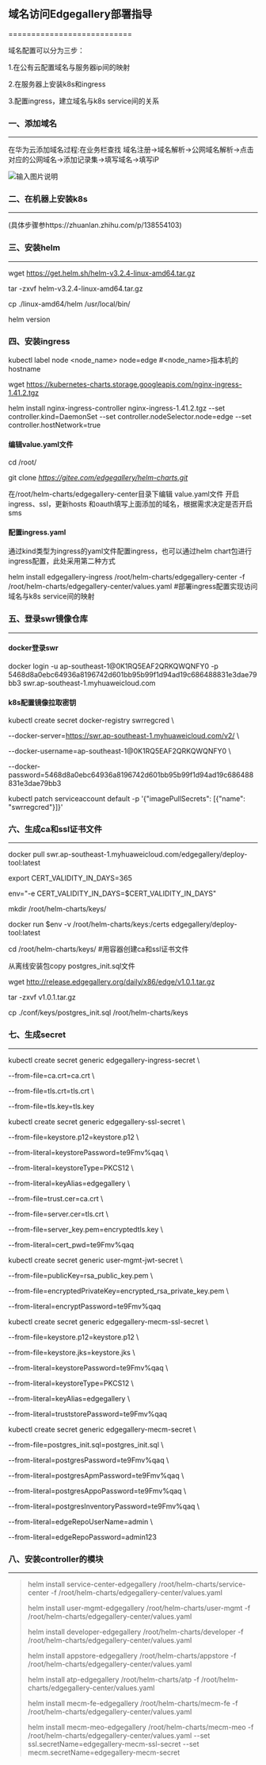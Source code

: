 ## 域名访问Edgegallery部署指导

===========================

域名配置可以分为三步：

1.在公有云配置域名与服务器ip间的映射

2.在服务器上安装k8s和ingress

3.配置ingress，建立域名与k8s service间的关系

### 一、添加域名

----------

在华为云添加域名过程:在业务栏查找
域名注册→域名解析→公网域名解析→点击对应的公网域名→添加记录集→填写域名→填写iP

![输入图片说明](https://images.gitee.com/uploads/images/2021/0207/170612_448060b8_7624663.png "屏幕截图.png")
### 二、在机器上安装k8s

-----------------

(具体步骤参https://zhuanlan.zhihu.com/p/138554103)

### 三、安装helm

--------

wget https://get.helm.sh/helm-v3.2.4-linux-amd64.tar.gz

tar -zxvf helm-v3.2.4-linux-amd64.tar.gz

cp ./linux-amd64/helm /usr/local/bin/

helm version

### 四、安装ingress


kubectl label node &lt;node\_name&gt; node=edge
\#&lt;node\_name&gt;指本机的hostname

wget
https://kubernetes-charts.storage.googleapis.com/nginx-ingress-1.41.2.tgz

helm install nginx-ingress-controller nginx-ingress-1.41.2.tgz --set
controller.kind=DaemonSet --set controller.nodeSelector.node=edge --set
controller.hostNetwork=true

#### 编辑value.yaml文件

cd /root/

git clone *https://gitee.com/edgegallery/helm-charts.git*

在/root/helm-charts/edgegallery-center目录下编辑 value.yaml文件
开启ingress、ssl，更新hosts
和oauth填写上面添加的域名，根据需求决定是否开启sms

#### 配置ingress.yaml

通过kind类型为ingress的yaml文件配置ingress，也可以通过helm
chart包进行ingress配置，此处采用第二种方式

helm install edgegallery-ingress /root/helm-charts/edgegallery-center -f
/root/helm-charts/edgegallery-center/values.yaml
\#部署ingress配置实现访问域名与k8s service间的映射

### 五、登录swr镜像仓库

-----------------

#### docker登录swr


docker login -u ap-southeast-1@0K1RQ5EAF2QRKQWQNFY0 -p
5468d8a0ebc64936a8196742d601bb95b99f1d94ad19c686488831e3dae79bb3
swr.ap-southeast-1.myhuaweicloud.com

#### k8s配置镜像拉取密钥


kubectl create secret docker-registry swrregcred \\

--docker-server=https://swr.ap-southeast-1.myhuaweicloud.com/v2/ \\

--docker-username=ap-southeast-1@0K1RQ5EAF2QRKQWQNFY0 \\

--docker-password=5468d8a0ebc64936a8196742d601bb95b99f1d94ad19c686488831e3dae79bb3

kubectl patch serviceaccount default -p '{"imagePullSecrets": \[{"name":
"swrregcred"}\]}'

### 六、生成ca和ssl证书文件

---------------------

docker pull
swr.ap-southeast-1.myhuaweicloud.com/edgegallery/deploy-tool:latest

export CERT\_VALIDITY\_IN\_DAYS=365

env="-e CERT\_VALIDITY\_IN\_DAYS=\$CERT\_VALIDITY\_IN\_DAYS"

mkdir /root/helm-charts/keys/

docker run \$env -v /root/helm-charts/keys:/certs
edgegallery/deploy-tool:latest

cd /root/helm-charts/keys/ \#用容器创建ca和ssl证书文件

从离线安装包copy postgres\_init.sql文件

wget http://release.edgegallery.org/daily/x86/edge/v1.0.1.tar.gz

tar -zxvf v1.0.1.tar.gz

cp ./conf/keys/postgres\_init.sql /root/helm-charts/keys

### 七、生成secret

------------

kubectl create secret generic edgegallery-ingress-secret \\

--from-file=ca.crt=ca.crt \\

--from-file=tls.crt=tls.crt \\

--from-file=tls.key=tls.key

kubectl create secret generic edgegallery-ssl-secret \\

--from-file=keystore.p12=keystore.p12 \\

--from-literal=keystorePassword=te9Fmv%qaq \\

--from-literal=keystoreType=PKCS12 \\

--from-literal=keyAlias=edgegallery \\

--from-file=trust.cer=ca.crt \\

--from-file=server.cer=tls.crt \\

--from-file=server\_key.pem=encryptedtls.key \\

--from-literal=cert\_pwd=te9Fmv%qaq

kubectl create secret generic user-mgmt-jwt-secret \\

--from-file=publicKey=rsa\_public\_key.pem \\

--from-file=encryptedPrivateKey=encrypted\_rsa\_private\_key.pem \\

--from-literal=encryptPassword=te9Fmv%qaq

kubectl create secret generic edgegallery-mecm-ssl-secret \\

--from-file=keystore.p12=keystore.p12 \\

--from-file=keystore.jks=keystore.jks \\

--from-literal=keystorePassword=te9Fmv%qaq \\

--from-literal=keystoreType=PKCS12 \\

--from-literal=keyAlias=edgegallery \\

--from-literal=truststorePassword=te9Fmv%qaq

kubectl create secret generic edgegallery-mecm-secret \\

--from-file=postgres\_init.sql=postgres\_init.sql \\

--from-literal=postgresPassword=te9Fmv%qaq \\

--from-literal=postgresApmPassword=te9Fmv%qaq \\

--from-literal=postgresAppoPassword=te9Fmv%qaq \\

--from-literal=postgresInventoryPassword=te9Fmv%qaq \\

--from-literal=edgeRepoUserName=admin \\

--from-literal=edgeRepoPassword=admin123

### 八、安装controller的模块

----------------------

> helm install service-center-edgegallery      /root/helm-charts/service-center        -f         /root/helm-charts/edgegallery-center/values.yaml 
> 
> helm install user-mgmt-edgegallery           /root/helm-charts/user-mgmt             -f         /root/helm-charts/edgegallery-center/values.yaml
>
> helm install developer-edgegallery             /root/helm-charts/developer                -f         /root/helm-charts/edgegallery-center/values.yaml
> 
>helm install appstore-edgegallery               /root/helm-charts/appstore                  -f         /root/helm-charts/edgegallery-center/values.yaml
> 
> helm install atp-edgegallery                         /root/helm-charts/atp                             -f         /root/helm-charts/edgegallery-center/values.yaml
>
> helm install mecm-fe-edgegallery               /root/helm-charts/mecm-fe                   -f         /root/helm-charts/edgegallery-center/values.yaml
> 
>helm install mecm-meo-edgegallery          /root/helm-charts/mecm-meo               -f         /root/helm-charts/edgegallery-center/values.yaml    --set ssl.secretName=edgegallery-mecm-ssl-secret    --set mecm.secretName=edgegallery-mecm-secret
